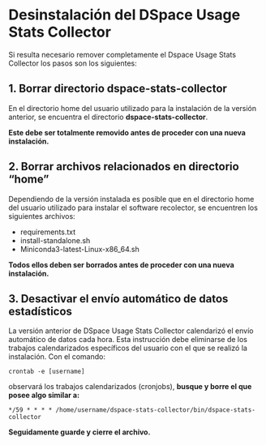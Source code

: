 # Desinstalación del DSpace Usage Stats Collector

Si resulta necesario remover completamente el Dspace Usage Stats Collector los pasos son los siguientes:
 
## 1. Borrar directorio dspace-stats-collector

En el directorio home del usuario utilizado para la instalación de la versión anterior, se encuentra el directorio **dspace-stats-collector**.  

**Este debe ser totalmente removido antes de proceder con una nueva instalación.**
 
## 2. Borrar archivos relacionados en directorio “home”

Dependiendo de la versión instalada es posible que en el directorio home del usuario utilizado para instalar el software recolector, se encuentren los siguientes archivos:

- requirements.txt
- install-standalone.sh
- Miniconda3-latest-Linux-x86_64.sh

**Todos ellos deben ser borrados antes de proceder con una nueva instalación.**
 
## 3. Desactivar el envío automático de datos estadísticos

La versión anterior de DSpace Usage Stats Collector calendarizó el envío automático de datos cada hora.  Esta instrucción debe eliminarse de los trabajos calendarizados específicos del usuario con el que se realizó la instalación.  Con el comando:

```
crontab -e [username]
````

observará los trabajos calendarizados (cronjobs), **busque y borre el que posee algo similar a:** 

```
*/59 * * * * /home/username/dspace-stats-collector/bin/dspace-stats-collector
````

**Seguidamente guarde y cierre el archivo.**